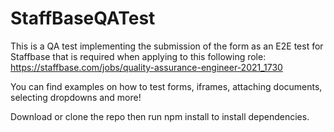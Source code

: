 # StaffBaseQATest

This is a QA test implementing the submission of the form as an E2E test for Staffbase that is required when applying to this following role: https://staffbase.com/jobs/quality-assurance-engineer-2021_1730

You can find examples on how to test forms, iframes, attaching documents, selecting dropdowns and more!

Download or clone the repo then run npm install to install dependencies.